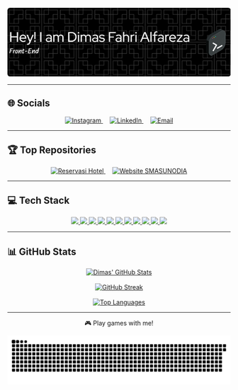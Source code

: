 ![Dimas Fahri Alfareza](img/2.png)

---

## 🌐 Socials

<p align="center">
  <a href="https://instagram.com/Alfareza.3" target="_blank">
    <img height="50" src="https://img.shields.io/badge/Instagram-%23E4405F.svg?logo=Instagram&logoColor=white" alt="Instagram" />
  </a>
  &nbsp;&nbsp;&nbsp;
  <a href="https://www.linkedin.com/in/dimas-fahri-alfareza-03aa282a5" target="_blank">
    <img height="50" src="https://img.shields.io/badge/LinkedIn-%230077B5.svg?logo=linkedin&logoColor=white" alt="LinkedIn" />
  </a>
  &nbsp;&nbsp;&nbsp;
  <a href="mailto:dimasfaal@gmail.com" target="_blank">
    <img height="50" src="https://img.shields.io/badge/Email-D14836?logo=gmail&logoColor=white" alt="Email" />
  </a>
</p>

---

## 🏆 Top Repositories

<div align="center">
  <a href="https://github.com/Alfareza3/reservasi-hotel" target="_blank">
    <img width="300" src="https://img.shields.io/badge/Website%20Hotel-%232E8B57.svg?style=for-the-badge&logo=github&logoColor=white" alt="Reservasi Hotel" />
  </a>
  &nbsp;&nbsp;&nbsp;
  <a href="https://github.com/Alfareza3/PKL-WEBSMASUNODIA-25" target="_blank">
    <img width="300" src="https://img.shields.io/badge/Website%20SMASUNODIA-%234B0082.svg?style=for-the-badge&logo=github&logoColor=white" alt="Website SMASUNODIA" />
  </a>
</div>

---

## 💻 Tech Stack

<p align="center">
  <a href="https://developer.mozilla.org/en-US/docs/Glossary/HTML5" target="_blank">
    <img src="https://img.shields.io/badge/html5-%23E34F26.svg?style=for-the-badge&logo=html5&logoColor=white"/>
  </a>
  <a href="https://developer.mozilla.org/en-US/docs/Web/CSS" target="_blank">
    <img src="https://img.shields.io/badge/css3-%231572B6.svg?style=for-the-badge&logo=css3&logoColor=white"/>
  </a>
  <a href="https://www.php.net/" target="_blank">
    <img src="https://img.shields.io/badge/php-%23777BB4.svg?style=for-the-badge&logo=php&logoColor=white"/>
  </a>
  <a href="https://developer.mozilla.org/en-US/docs/Web/JavaScript" target="_blank">
    <img src="https://img.shields.io/badge/javascript-%23323330.svg?style=for-the-badge&logo=javascript&logoColor=%23F7DF1E"/>
  </a>
  <a href="https://getbootstrap.com/" target="_blank">
    <img src="https://img.shields.io/badge/bootstrap-%238511FA.svg?style=for-the-badge&logo=bootstrap&logoColor=white"/>
  </a>
  <a href="https://laravel.com/" target="_blank">
    <img src="https://img.shields.io/badge/laravel-%23FF2D20.svg?style=for-the-badge&logo=laravel&logoColor=white"/>
  </a>
  <a href="https://httpd.apache.org/" target="_blank">
    <img src="https://img.shields.io/badge/apache-%23D42029.svg?style=for-the-badge&logo=apache&logoColor=white"/>
  </a>
  <a href="https://www.mysql.com/" target="_blank">
    <img src="https://img.shields.io/badge/mysql-4479A1.svg?style=for-the-badge&logo=mysql&logoColor=white"/>
  </a>
  <a href="https://docs.microsoft.com/en-us/windows/terminal/" target="_blank">
    <img src="https://img.shields.io/badge/Windows%20Terminal-%234D4D4D.svg?style=for-the-badge&logo=windows-terminal&logoColor=white"/>
  </a>
  <a href="https://www.canva.com/" target="_blank">
    <img src="https://img.shields.io/badge/Canva-%2300C4CC.svg?style=for-the-badge&logo=Canva&logoColor=white"/>
  </a>
  <a href="https://github.com/" target="_blank">
    <img src="https://img.shields.io/badge/github-%23121011.svg?style=for-the-badge&logo=github&logoColor=white"/>
  </a>
</p>


---

## 📊 GitHub Stats

<p align="center">
  <a href="https://github.com/alfareza3" target="_blank">
    <img src="https://github-readme-stats.vercel.app/api?username=alfareza3&theme=dark&hide_border=false&include_all_commits=true&count_private=false" alt="Dimas' GitHub Stats" />
  </a>
  <br><br>
  <a href="https://nirzak-streak-stats.vercel.app" target="_blank">
    <img src="https://nirzak-streak-stats.vercel.app/?user=alfareza3&theme=dark&hide_border=false" alt="GitHub Streak" />
  </a>
  <br><br>
  <a href="https://github.com/alfareza3?tab=repositories" target="_blank">
    <img src="https://github-readme-stats.vercel.app/api/top-langs/?username=alfareza3&theme=dark&hide_border=false&include_all_commits=true&count_private=false&layout=compact" alt="Top Languages" />
  </a>
</p>


---

<p align="center">🎮 Play games with me!</p>

<p align="center">
  <img src="https://raw.githubusercontent.com/Alfareza3/Alfareza3/output/snake.svg" alt="Snake animation" />
</p>
